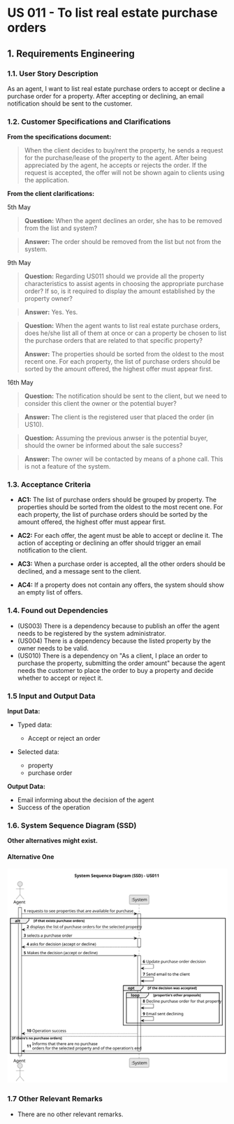 # US 011 -  To list real estate purchase orders

## 1. Requirements Engineering


### 1.1. User Story Description


As an agent, I want to list real estate purchase orders to accept or decline a
purchase order for a property. After accepting or declining, an email notification
should be sent to the customer.

### 1.2. Customer Specifications and Clarifications 


**From the specifications document:**

>   When the client decides to buy/rent the property, he sends a request for the purchase/lease of the
property to the agent. After being appreciated by the agent, he accepts or rejects the order. If the
request is accepted, the offer will not be shown again to clients using the application.

**From the client clarifications:**

5th May

> **Question:** When the agent declines an order, she has to be removed from the list and system?

> **Answer:** The order should be removed from the list but not from the system.

9th May

> **Question:** Regarding US011 should we provide all the property characteristics to assist agents in choosing the appropriate purchase order? If so, is it required to display the amount established by the property owner?

> **Answer:** Yes. Yes.

> **Question:**  When the agent wants to list real estate purchase orders, does he/she list all of them at once or can a property be chosen to list the purchase orders that are related to that specific property?
> 
> **Answer:** The properties should be sorted from the oldest to the most recent one. For each property, the list of purchase orders should be sorted by the amount offered, the highest offer must appear first.

16th May 

> **Question:**  The notification should be sent to the client, but we need to consider this client the owner or the potential buyer?

> **Answer:**  The client is the registered user that placed the order (in US10).
 
> **Question:** Assuming the previous anwser is the potential buyer, should the owner be informed about the sale success?

> **Answer:**  The owner will be contacted by means of a phone call. This is not a feature of the system.

### 1.3. Acceptance Criteria

* **AC1:** The list of purchase orders should be grouped by property. The properties
  should be sorted from the oldest to the most recent one. For each property, the
  list of purchase orders should be sorted by the amount offered, the highest offer
  must appear first.


* **AC2:** For each offer, the agent must be able to accept or decline it. The action of
  accepting or declining an offer should trigger an email notification to the client.


* **AC3:** When a purchase order is accepted, all the other orders should be declined,
  and a message sent to the client.

* **AC4:** If a property does not contain any offers, the system should show an empty
  list of offers.

### 1.4. Found out Dependencies
* (US003) There is a dependency because to publish an offer the agent needs to be registered by the system administrator.
* (US004) There is a dependency because the listed property by the owner needs to be valid.
* (US010) There is a dependency on "As a client, I place an order to purchase the property, submitting the order amount" because the agent needs the customer to place the order to buy a property and decide whether to accept or reject it.

### 1.5 Input and Output Data

**Input Data:**

* Typed data:
	* Accept or reject an order
	
* Selected data:
	*  property
    *  purchase order

**Output Data:**
* Email informing about the decision of the agent
* Success of the operation

### 1.6. System Sequence Diagram (SSD)

**Other alternatives might exist.**

#### Alternative One

![System Sequence Diagram - Alternative One](svg/us011-system-sequence-diagram.svg)


### 1.7 Other Relevant Remarks

*  There are no other relevant remarks. 